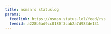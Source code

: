```yaml
---
title: nsmsn’s statuslog
params:
  feedlink: https://nsmsn.status.lol/feed/rss
  feedid: a228b5ad9cc0180f3cab2a7d983de131
---
```

